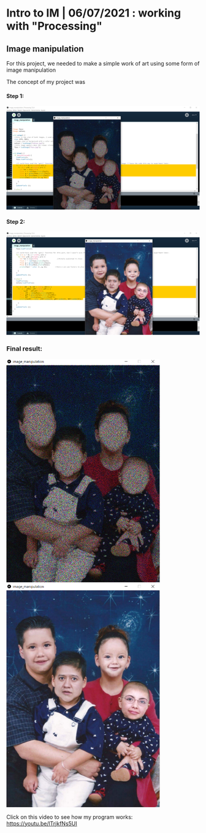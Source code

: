 # Intro to IM | 06/07/2021 : working with "Processing"

## Image manipulation

For this project, we needed to make a simple work of art using some form of image manipulation

The concept of my project was 

#### Step 1:

<img src="step1.png" width="800" />

#### Step 2:


<img src="step2.png" width="800" />


### Final result:

<img src="sinCara.png" width="400" /> <img src="conCara.png" width="400" />

Click on this video to see how my program works:
https://youtu.be/lTrjkfNs5UI






